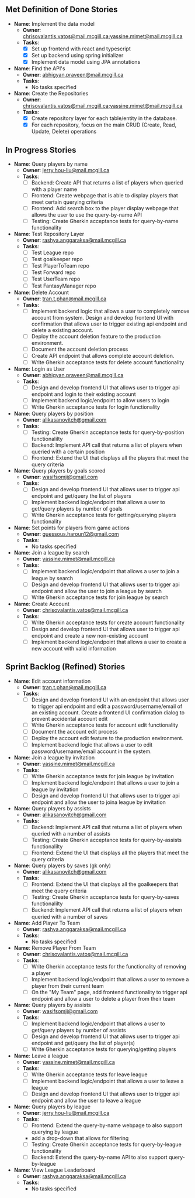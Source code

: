 ## Met Definition of Done Stories
- **Name**: Implement the data model
  - **Owner**: chrisovalantis.vatos@mail.mcgill.ca;yassine.mimet@mail.mcgill.ca
  - **Tasks**:
    - [X] Set up frontend with react and typescript
    - [X] Set up backend using spring initializer
    - [X] Implement data model using JPA annotations
- **Name**: Find the API's
  - **Owner**: abhigyan.praveen@mail.mcgill.ca
  - **Tasks**:
    - No tasks specified
- **Name**: Create the Repositories
  - **Owner**: chrisovalantis.vatos@mail.mcgill.ca;yassine.mimet@mail.mcgill.ca
  - **Tasks**:
    - [X] Create repository layer for each table/entity in the database.
    - [X] For each repository, focus on the main CRUD (Create, Read, Update, Delete) operations

## In Progress Stories
- **Name**: Query players by name
  - **Owner**: jerry.hou-liu@mail.mcgill.ca
  - **Tasks**:
    - [ ] Backend: Create API that returns a list of players when queried with a player name
    - [ ] Frontend: Create webpage that is able to display players that meet certain querying criteria
    - [ ] Frontend: Add search box to the player display webpage that allows the user to use the query-by-name API
    - [ ] Testing: Create Gherkin acceptance tests for query-by-name functionality
- **Name**: Test Repository Layer
  - **Owner**: rashya.anggaraksa@mail.mcgill.ca
  - **Tasks**:
    - [ ] Test League repo
    - [ ] Test goalkeeper repo
    - [ ] Test PlayerToTeam repo
    - [ ] Test Forward repo
    - [ ] Test UserTeam repo
    - [ ] Test FantasyManager repo
- **Name**: Delete Account
  - **Owner**: tran.t.phan@mail.mcgill.ca
  - **Tasks**:
    - [ ] Implement backend logic that allows a user to completely remove account from system. Design and develop frontend UI with confirmation that allows user to trigger existing  api endpoint and delete a existing account.
    - [ ] Deploy the account deletion feature to the production environment.
    - [ ] Document the account deletion process
    - [ ] Create API endpoint that allows complete account deletion.
    - [ ] Write Gherkin acceptance tests for delete account functionality
- **Name**: Login as User
  - **Owner**: abhigyan.praveen@mail.mcgill.ca
  - **Tasks**:
    - [ ] Design and develop frontend UI that allows user to trigger api endpoint and login to their existing account
    - [ ] Implement backend logic/endpoint to allow users to login
    - [ ] Write Gherkin acceptance tests for login functionality
- **Name**: Query players by position
  - **Owner**: alikasanovitch@gmail.com
  - **Tasks**:
    - [ ] Testing: Create Gherkin acceptance tests for query-by-position functionalilty
    - [ ] Backend: Implement API call that returns a list of players when queried with a certain position
    - [ ] Frontend: Extend the UI that displays all the players that meet the query criteria
- **Name**: Query players by goals scored
  - **Owner**: wasifsomji@gmail.com
  - **Tasks**:
    - [ ] Design and develop frontend UI that allows user to trigger api endpoint and get/query the list of players
    - [ ] Implement backend logic/endpoint that allows a user to get/query players by number of goals
    - [ ] Write Gherkin acceptance tests for getting/querying players functionality
- **Name**: Set points for players from game actions
  - **Owner**: guessous.haroun12@gmail.com
  - **Tasks**:
    - No tasks specified
- **Name**: Join a league by search
  - **Owner**: yassine.mimet@mail.mcgill.ca
  - **Tasks**:
    - [ ] Implement backend logic/endpoint that allows a user to join a league by search
    - [ ] Design and develop frontend UI that allows user to trigger api endpoint and allow the user to join a league by search
    - [ ] Write Gherkin acceptance tests for join league by search
- **Name**: Create Account
  - **Owner**: chrisovalantis.vatos@mail.mcgill.ca
  - **Tasks**:
    - [ ] Write Gherkin acceptance tests for create account functionality
    - [ ] Design and develop frontend UI that allows user to trigger api endpoint and create a new non-existing account
    - [ ] Implement backend logic/endpoint that allows a user to create a new account with valid information

## Sprint Backlog (Refined) Stories
- **Name**: Edit account information
  - **Owner**: tran.t.phan@mail.mcgill.ca
  - **Tasks**:
    - [ ] Design and develop frontend UI with an endpoint that allows user to trigger api endpoint and edit a password/username/email of an existing account. Create a  frontend UI confirmation dialog to prevent accidental account edit
    - [ ] Write Gherkin acceptance tests for account edit functionality
    - [ ] Document the account edit process
    - [ ] Deploy the account edit feature to the production environment.
    - [ ] Implement backend logic that allows a user to edit  password/username/email account in the system.
- **Name**: Join a league by invitation
  - **Owner**: yassine.mimet@mail.mcgill.ca
  - **Tasks**:
    - [ ] Write Gherkin acceptance tests for join league by invitation
    - [ ] Implement backend logic/endpoint that allows a user to join a league by invitation
    - [ ] Design and develop frontend UI that allows user to trigger api endpoint and allow the user to joina league by invitation
- **Name**: Query players by assists
  - **Owner**: alikasanovitch@gmail.com
  - **Tasks**:
    - [ ] Backend: Implement API call that returns a list of players when queried with a number of assists
    - [ ] Testing: Create Gherkin acceptance tests for query-by-assists functionalilty
    - [ ] Frontend: Extend the UI that displays all the players that meet the query criteria
- **Name**: Query players by saves (gk only)
  - **Owner**: alikasanovitch@gmail.com
  - **Tasks**:
    - [ ] Frontend: Extend the UI that displays all the goalkeepers that meet the query criteria
    - [ ] Testing: Create Gherkin acceptance tests for query-by-saves functionalilty
    - [ ] Backend: Implement API call that returns a list of players when queried with a number of saves
- **Name**: Add Player To Team
  - **Owner**: rashya.anggaraksa@mail.mcgill.ca
  - **Tasks**:
    - No tasks specified
- **Name**: Remove Player From Team
  - **Owner**: chrisovalantis.vatos@mail.mcgill.ca
  - **Tasks**:
    - [ ] Write Gherkin acceptance tests for the functionality of removing a player
    - [ ] Implement backend logic/endpoint that allows a user to remove a player from their current team
    - [ ] On the "My Team" page, add frontend functionality to trigger api endpoint and allow a user to delete a player from their team
- **Name**: Query players by assists
  - **Owner**: wasifsomji@gmail.com
  - **Tasks**:
    - [ ] Implement backend logic/endpoint that allows a user to get/query players by number of assists
    - [ ] Design and develop frontend UI that allows user to trigger api endpoint and get/query the list of player(s)
    - [ ] Write Gherkin acceptance tests for querying/getting players
- **Name**: Leave a league
  - **Owner**: yassine.mimet@mail.mcgill.ca
  - **Tasks**:
    - [ ] Write Gherkin acceptance tests for leave league
    - [ ] Implement backend logic/endpoint that allows a user to leave a league
    - [ ] Design and develop frontend UI that allows user to trigger api endpoint and allow the user to leave a league
- **Name**: Query players by league
  - **Owner**: jerry.hou-liu@mail.mcgill.ca
  - **Tasks**:
    - [ ] Frontend: Extend the query-by-name webpage to also support querying by league
    -  add a drop-down that allows for filtering
    - [ ] Testing: Create Gherkin acceptance tests for query-by-league functionality
    - [ ] Backend: Extend the query-by-name API to also support query-by-league
- **Name**: View League Leaderboard
  - **Owner**: rashya.anggaraksa@mail.mcgill.ca
  - **Tasks**:
    - No tasks specified

